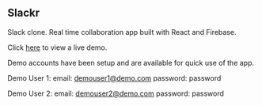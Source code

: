 ## Slackr

Slack clone.
Real time collaboration app built with React and Firebase.

Click [here](https://slackr-react.herokuapp.com) to view a live demo.

Demo accounts have been setup and are available for quick use of the app.

Demo User 1:
email: demouser1@demo.com
password: password

Demo User 2:
email: demouser2@demo.com
password: password

